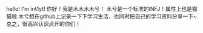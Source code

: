 hello! I'm int1yt!
你好！我是木木木木兮！
木兮是一个标准的INFJ！属性上也是猫猫啦
木兮想在github上记录一下下学习生活，也同时把自己的学习资料分享一下~
总之，很高兴认识点开的你们！
<!---
int1yt/int1yt is a ✨ special ✨ repository because its `README.md` (this file) appears on your GitHub profile.
You can click the Preview link to take a look at your changes.
--->
